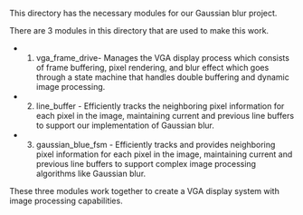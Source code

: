 This directory has the necessary modules for our Gaussian blur project.

There are 3 modules in this directory that are used to make this work.

- 1) vga_frame_drive- Manages the VGA display process which consists of frame buffering, pixel rendering, 
and blur effect which goes through a state machine that handles double buffering and dynamic image processing.

- 2) line_buffer - Efficiently tracks the neighboring pixel information for each pixel in the image, 
maintaining current and previous line buffers to support our implementation of Gaussian blur.

- 3) gaussian_blue_fsm - Efficiently tracks and provides neighboring pixel information for each pixel in 
the image, maintaining current and previous line buffers to support complex image processing algorithms like Gaussian blur.

These three modules work together to create a VGA display system with image processing capabilities.
